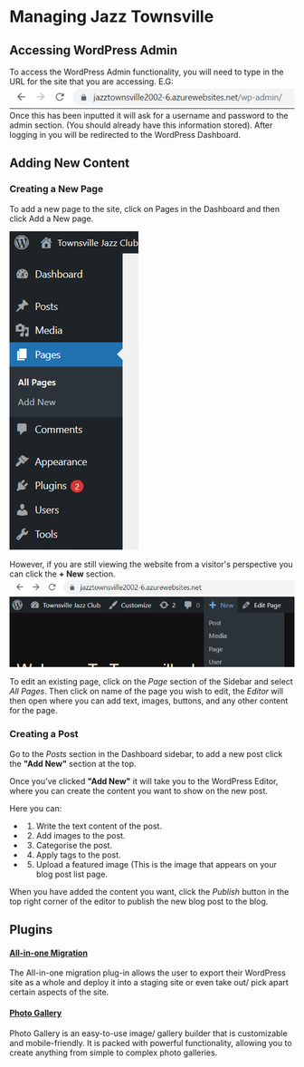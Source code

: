 # Managing Jazz Townsville

## Accessing WordPress Admin
To access the WordPress Admin functionality, you will need to type in the URL
for the site that you are accessing. E.G: ![Admin](url.png)
Once this has been inputted it will ask for a username and password
to the admin section. (You should already have this information stored). After
logging in you will be redirected to the WordPress Dashboard.

## Adding New Content

### **Creating a New Page**

To add a new page to the site, click on Pages in the Dashboard and then 
click Add a New page.

![New Page](newpage.png)

However, if you are still viewing the website from a visitor's perspective
you can click the **+ New** section. ![View Page](newpage2.png)

To edit an existing page, click on the _Page_ section of the Sidebar 
and select _All Pages_. Then click on name of the page you wish to edit,
the _Editor_ will then open where you can add text, 
images, buttons, and any other content for the page.

### **Creating a Post**

Go to the _Posts_ section in the Dashboard sidebar, to add a new post
click the **"Add New"** section at the top.

Once you’ve clicked **"Add New"** it will take you to the WordPress Editor, 
where you can create the content you want to show on the new post. 

Here you can:

- 1. Write the text content of the post.
- 2. Add images to the post.
- 3. Categorise the post.
- 4. Apply tags to the post.
- 5. Upload a featured image (This is the image that appears on your
blog post list page.

When you have added the content you want,
click the _Publish_ button in the top right corner of the editor to
publish the new blog post to the blog.

## Plugins
#### [All-in-one Migration](https://wordpress.org/plugins/all-in-one-wp-migration/)
The All-in-one migration plug-in allows the user to export their WordPress site as a whole
and deploy it into a staging site or even take out/ pick apart certain aspects of the site.

#### [Photo Gallery](https://wordpress.org/plugins/photo-gallery/)
Photo Gallery is an easy-to-use image/ gallery builder that is customizable and mobile-friendly.
It is packed with powerful functionality, allowing you to create anything from simple to complex photo galleries.